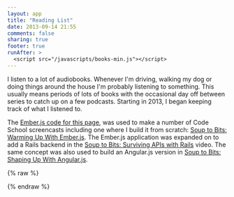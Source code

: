 ```yaml
---
layout: app
title: "Reading List"
date: 2013-09-14 21:55
comments: false
sharing: true
footer: true
runAfter: >
  <script src="/javascripts/books-min.js"></script>
---
```


I listen to a lot of audiobooks. Whenever I'm driving, walking my dog or doing things around the house I'm probably listening to something. This usually means periods of lots of books with the occasional day off between series to catch up on a few podcasts. Starting in 2013, I began keeping track of what I listened to.

The [Ember.js code for this page](https://github.com/codeschool/EmberReadinglist), was used to make a number of Code School screencasts including one where I build it from scratch: [Soup to Bits: Warming Up With Ember.js](https://www.codeschool.com/code_tv/soup-to-bits-warming-up-with-ember). The Ember.js application was expanded on to add a Rails backend in the [Soup to Bits: Surviving APIs with Rails](https://www.codeschool.com/code_tv/soup-to-bits-surviving-apis-with-rails) video. The same concept was also used to build an Angular.js version in [Soup to Bits: Shaping Up With Angular.js](https://www.codeschool.com/code_tv/soup-to-bits-shaping-up-with-angular-js).

{% raw %}
<div id='app'></div>

<script type='text/x-handlebars' data-template-name='application'>
<div class='row'>
  <div class='col-md-10'>
    {{outlet}}
    {{outlet 'books'}}
  </div>

  <div class='col-md-2'>
    <div class="list-group">
      {{render 'genres'}}
    </div>
  </div>
</div>
</script>

<script type='text/x-handlebars' data-template-name='books'>
<ul class="list-unstyled books">
{{#each filteredContent}}
  {{book-item book=this tagName='li' class='row book'}}
{{/each}}
</ul>
</script>

<script type='text/x-handlebars' data-template-name='index'>
  <ol class="breadcrumb">
    <li>Books</li>
  </ol>
</script>

<script type='text/x-handlebars' data-template-name='genre'>
  <ol class="breadcrumb">
    <li>{{#link-to 'index'}}Books{{/link-to}}</li>
    <li>{{name}}</li>
  </ol>
</script>

<script type='text/x-handlebars' data-template-name='genres'>
<h2>Filters</h2>
<ul class='list-unstyled'>
  <li id='filter-all'>{{#link-to 'index' classNames="label label-default"}}All Books{{/link-to}}</li>
  <li id='filter-read-in-2013'>{{#link-to 'index' classNames="label label-default"}}Read in 2013{{/link-to}}</li>
</ul>

<div id='filter-genres'>
  <h2>Genres</h2>
  <ul class='list-unstyled'>
    {{#each}}
      <li>
        {{#link-to 'genre' this classNames="label label-primary"}}
          {{name}}
        {{/link-to}}
      </li>
    {{/each}}
  </div>
</div>

<div id='filter-ratings'>
  <h2>Rating</h2>
  <ul class='list-unstyled'>
    <li>{{#link-to 'index' classNames="label label-success"}}5{{/link-to}}</li>
    <li>{{#link-to 'index' classNames="label label-success"}}4+{{/link-to}}</li>
    <li>{{#link-to 'index' classNames="label label-success"}}3+{{/link-to}}</li>
    <li>{{#link-to 'index' classNames="label label-success"}}2+{{/link-to}}</li>
    <li>{{#link-to 'index' classNames="label label-success"}}1+{{/link-to}}</li>
  </ul>
</div>

<div id='filter-format'>
  <h2>Format</h2>
  <ul class='list-unstyled'>
    <li>{{#link-to 'index' classNames="label label-info"}}Audiobook{{/link-to}}</li>
    <li>{{#link-to 'index' classNames="label label-info"}}Book{{/link-to}}</li>
  </ul>
</div>
</script>

<script type='text/x-handlebars' data-template-name='components/book-item'>
<div class='col-xs-2'>
  <a {{bind-attr href='book.url'}} target='_blank'>
    <img {{bind-attr src='book.image_url'}} />
  </a>
  <p class='rating'><span class='rate'>{{book.rating}}</span> / <span class='rate-outof'>5</span></p>
</div>

<div class='col-xs-10'>
  <h3>{{book.title}}</h3>
  {{#if book.review }}{{markdown book.review}}{{/if}}

  <p class='meta'>
    <ul class='list-inline genres'>
      {{#each genre in book.genres}}
        {{book-genre genre=genre tagName='li'}}
      {{/each}}
    </ul>
    <span class='date-read'>
      {{#if book.finished_at }}
        Read from {{formatDate book.started_at}} - {{formatDate book.finished_at}}.
      {{else}}
        Started on {{formatDate book.started_at}}, reading now.
      {{/if}}
    </span>
  </p>
</div>
</script>

<script type='text/x-handlebars' data-template-name='components/book-genre'>
{{#link-to 'genre' genre class='label label-primary'}}{{genre.name}}{{/link-to}}
</script>
{% endraw %}
